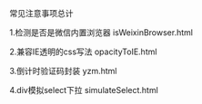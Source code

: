常见注意事项总计

1.检测是否是微信内置浏览器  isWeixinBrowser.html

2.兼容IE透明的css写法  opacityToIE.html

3.倒计时验证码封装  yzm.html

4.div模拟select下拉  simulateSelect.html

